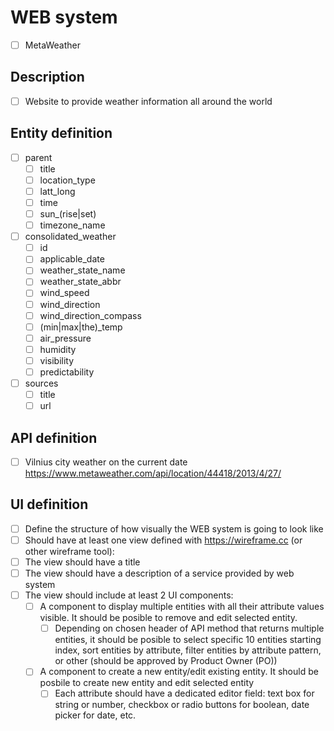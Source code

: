 # WEB system
- [ ] MetaWeather

## Description
- [ ] Website to provide weather information all around the world

## Entity definition
- [ ] parent
    - [ ] title
    - [ ] location_type
    - [ ] latt_long
    - [ ] time	
    - [ ] sun_(rise|set)
    - [ ] timezone_name
- [ ] consolidated_weather
    - [ ] id
    - [ ] applicable_date
    - [ ] weather_state_name
    - [ ] weather_state_abbr
    - [ ] wind_speed
    - [ ] wind_direction
    - [ ] wind_direction_compass
    - [ ] (min|max|the)_temp
    - [ ] air_pressure
    - [ ] humidity
    - [ ] visibility
    - [ ] predictability
    
- [ ] sources
    - [ ] title
    - [ ] url

## API definition
- [ ] Vilnius city weather on the current date https://www.metaweather.com/api/location/44418/2013/4/27/
  

## UI definition
- [ ] Define the structure of how visually the WEB system is going to look like
- [ ] Should have at least one view defined with https://wireframe.cc (or other wireframe tool):
- [ ] The view should have a title
- [ ] The view should have a description of a service provided by web system
- [ ] The view should include at least 2 UI components:
    - [ ] A component to display multiple entities with all their attribute values visible. It should be posible to remove and edit selected entity.
        - [ ] Depending on chosen header of API method that returns multiple entities, it should be posible to select specific 10 entities starting index, sort entities by attribute, filter entities by attribute pattern, or other (should be approved by Product Owner (PO))
    - [ ] A component to create a new entity/edit existing entity. It should be posbile to create new entity and edit selected entity
        - [ ] Each attribute should have a dedicated editor field: text box for string or number, checkbox or radio buttons for boolean, date picker for date, etc.
